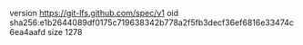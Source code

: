 version https://git-lfs.github.com/spec/v1
oid sha256:e1b2644089df0175c719638342b778a2f5fb3decf36ef6816e33474c6ea4aafd
size 1278

